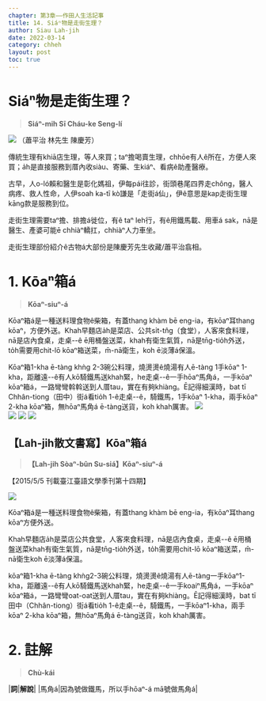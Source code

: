 ```yaml
---
chapter: 第3章——作田人生活記事
title: 14. Siáⁿ物是走街生理？
author: Siau Lah-jih
date: 2022-03-14
category: chheh
layout: post
toc: true
---
```


# Siáⁿ物是走街生理？
> **Siáⁿ-mih Sī Cháu-ke Seng-lí**

![](../too5/17/17-1-0陳慶芳.jpg)
（蕭平治 林先生 陳慶芳）

傳統生理有khiā店生理，等人來買；taⁿ擔喝賣生理，chhōe有人ê所在，方便人來買；a̍h是直接服務到厝內收siàu、寄藥、生kiáⁿ、看病ê助產醫療。

古早，人o-ló賴和醫生是彰化媽祖，伊每pái往診，街頭巷尾四界走chông，醫人病疼、救人性命，人伊soah ka-tī kò͘謙是「走街á仙」，伊ê意思是kap走街生理kāng款是服務到位。

走街生理需要taⁿ擔、排擔á徙位，有ê taⁿ leh行，有ê用鐵馬載、用車á sak，nā是醫生、產婆可能ē chhiàⁿ轎扛，chhiàⁿ人力車坐。

走街生理部份紹介ê古物á大部份是陳慶芳先生收藏/蕭平治翕相。

# 1. Kōaⁿ箱á
> **Kōaⁿ-siuⁿ-á**

Kōaⁿ箱á是一種送料理食物ê柴箱，有蓋thang khàm bē eng-ia，有kōaⁿ耳thang kōaⁿ，方便外送。Khah早麵店a̍h是菜店、公共si̍t-tn̂g（食堂），人客來食料理，nā是店內食桌，走桌--ê ē用桶盤送菜，khah有衛生氣質，nā是tn̄g-tio̍h外送，to̍h需要用chit-lō kōaⁿ箱送菜，m̄-nā衛生，koh ē淡薄á保溫。

Kōaⁿ箱1-kha ē-tàng khǹg 2-3碗公料理，燒燙燙ê燒湯有人ē-tàng 1手kōaⁿ 1-kha，距離遠--ê有人kō͘騎鐵馬送khah緊，he走桌--ê一手hōaⁿ馬角á，一手kōaⁿ kōaⁿ箱á，一路彎彎斡斡送到人厝tau，實在有夠khiàng。Ē記得細漢時，bat tī Chhân-tiong（田中）街á看tio̍h 1-ê走桌--ê，騎鐵馬，1手kōaⁿ 1-kha，兩手kōaⁿ 2-kha kōaⁿ箱，無hōaⁿ馬角á ē-tàng送貨，koh khah厲害。
![](../too5/17/17-1-1捾箱.jpg)  
![](../too5/17/17-1-2捾箱.jpg)
![](../too5/17/17-1-3捾箱竹塘.jpg)
![](../too5/17/17-1-4捾箱.jpg)

## 【Lah-jih散文書寫】Kōaⁿ箱á
> **【Lah-jih Sòaⁿ-bûn Su-siá】Kōaⁿ-siuⁿ-á**

【2015/5/5 刊載臺江臺語文學季刊第十四期】

![](../too5/17/17-39-1捾箱.jpg)

Kōaⁿ箱á是一種送料理食物ê柴箱，有蓋thang khàm bē eng-ia，有kōaⁿ耳thang kōaⁿ方便外送。

Khah早麵店a̍h是菜店公共食堂，人客來食料理，nā是店內食桌，走桌--ê ē用桶盤送菜khah有衛生氣質，nā是tn̄g-tio̍h外送，to̍h需要用chit-lō kōaⁿ箱送菜，m̄-nā衛生koh ē淡薄á保溫。

kōaⁿ箱1-kha ē-tàng khǹg2-3碗公料理，燒燙燙ê燒湯有人ē-tàng一手kōaⁿ1-kha，距離遠--ê有人kō͘騎鐵馬送khah緊，he走桌--ê一手koaiⁿ馬角á，一手kōaⁿ kōaⁿ箱á，一路彎彎oat-oat送到人厝tau，實在有夠khiàng。Ē記得細漢時，bat tī田中（Chhân-tiong）街á看tio̍h 1-ê走桌--ê，騎鐵馬，一手kōaⁿ1-kha，兩手kōaⁿ 2-kha kōaⁿ箱，無hōaⁿ馬角á ē-tàng送貨，koh khah厲害。

# 2. 註解
> **Chù-kái**

|**詞**|**解說**|
|馬角á|因為號做鐵馬，所以手hōaⁿ-á mā號做馬角á|